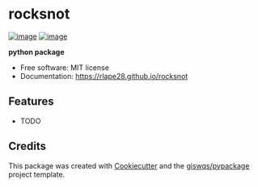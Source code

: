 # rocksnot


[![image](https://img.shields.io/pypi/v/rocksnot.svg)](https://pypi.python.org/pypi/rocksnot)
[![image](https://img.shields.io/conda/vn/conda-forge/rocksnot.svg)](https://anaconda.org/conda-forge/rocksnot)


**python package**


-   Free software: MIT license
-   Documentation: https://rlape28.github.io/rocksnot
    

## Features

-   TODO

## Credits

This package was created with [Cookiecutter](https://github.com/cookiecutter/cookiecutter) and the [giswqs/pypackage](https://github.com/giswqs/pypackage) project template.
